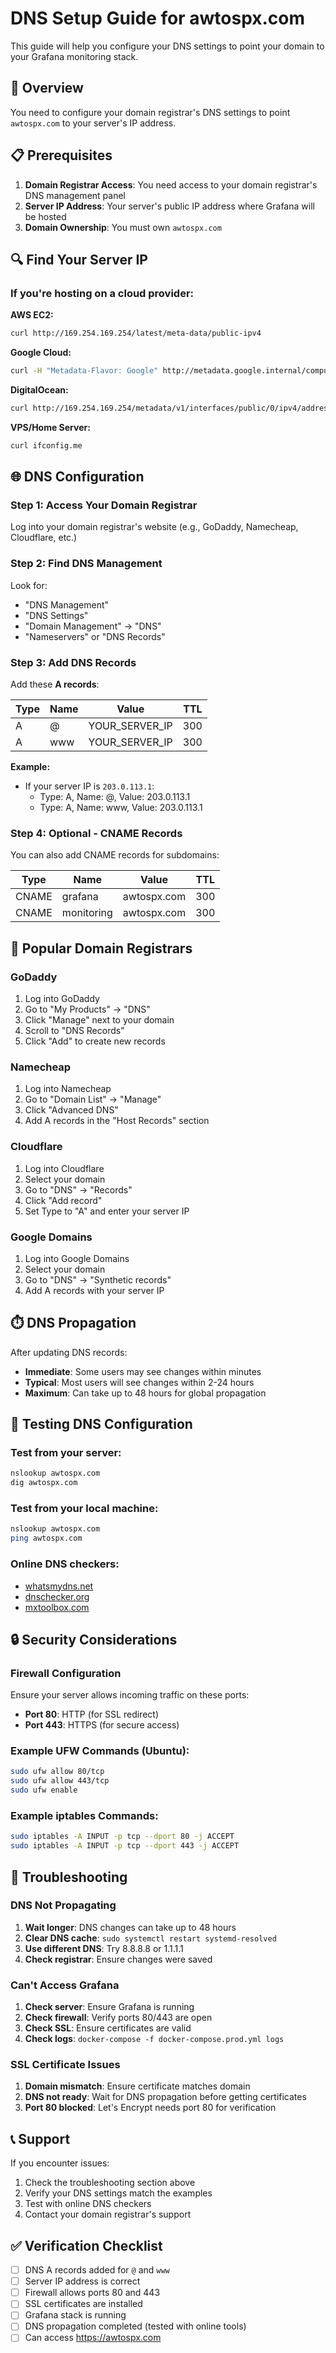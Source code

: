 # DNS Setup Guide for awtospx.com

This guide will help you configure your DNS settings to point your domain to your Grafana monitoring stack.

## 🎯 Overview

You need to configure your domain registrar's DNS settings to point `awtospx.com` to your server's IP address.

## 📋 Prerequisites

1. **Domain Registrar Access**: You need access to your domain registrar's DNS management panel
2. **Server IP Address**: Your server's public IP address where Grafana will be hosted
3. **Domain Ownership**: You must own `awtospx.com`

## 🔍 Find Your Server IP

### If you're hosting on a cloud provider:

**AWS EC2:**
```bash
curl http://169.254.169.254/latest/meta-data/public-ipv4
```

**Google Cloud:**
```bash
curl -H "Metadata-Flavor: Google" http://metadata.google.internal/computeMetadata/v1/instance/network-interfaces/0/access-configs/0/external-ip
```

**DigitalOcean:**
```bash
curl http://169.254.169.254/metadata/v1/interfaces/public/0/ipv4/address
```

**VPS/Home Server:**
```bash
curl ifconfig.me
```

## 🌐 DNS Configuration

### Step 1: Access Your Domain Registrar

Log into your domain registrar's website (e.g., GoDaddy, Namecheap, Cloudflare, etc.)

### Step 2: Find DNS Management

Look for:
- "DNS Management"
- "DNS Settings"
- "Domain Management" → "DNS"
- "Nameservers" or "DNS Records"

### Step 3: Add DNS Records

Add these **A records**:

| Type | Name | Value | TTL |
|------|------|-------|-----|
| A | @ | YOUR_SERVER_IP | 300 |
| A | www | YOUR_SERVER_IP | 300 |

**Example:**
- If your server IP is `203.0.113.1`:
  - Type: A, Name: @, Value: 203.0.113.1
  - Type: A, Name: www, Value: 203.0.113.1

### Step 4: Optional - CNAME Records

You can also add CNAME records for subdomains:

| Type | Name | Value | TTL |
|------|------|-------|-----|
| CNAME | grafana | awtospx.com | 300 |
| CNAME | monitoring | awtospx.com | 300 |

## 🔧 Popular Domain Registrars

### GoDaddy
1. Log into GoDaddy
2. Go to "My Products" → "DNS"
3. Click "Manage" next to your domain
4. Scroll to "DNS Records"
5. Click "Add" to create new records

### Namecheap
1. Log into Namecheap
2. Go to "Domain List" → "Manage"
3. Click "Advanced DNS"
4. Add A records in the "Host Records" section

### Cloudflare
1. Log into Cloudflare
2. Select your domain
3. Go to "DNS" → "Records"
4. Click "Add record"
5. Set Type to "A" and enter your server IP

### Google Domains
1. Log into Google Domains
2. Select your domain
3. Go to "DNS" → "Synthetic records"
4. Add A records with your server IP

## ⏱️ DNS Propagation

After updating DNS records:

- **Immediate**: Some users may see changes within minutes
- **Typical**: Most users will see changes within 2-24 hours
- **Maximum**: Can take up to 48 hours for global propagation

## 🧪 Testing DNS Configuration

### Test from your server:
```bash
nslookup awtospx.com
dig awtospx.com
```

### Test from your local machine:
```bash
nslookup awtospx.com
ping awtospx.com
```

### Online DNS checkers:
- [whatsmydns.net](https://whatsmydns.net)
- [dnschecker.org](https://dnschecker.org)
- [mxtoolbox.com](https://mxtoolbox.com)

## 🔒 Security Considerations

### Firewall Configuration
Ensure your server allows incoming traffic on these ports:
- **Port 80**: HTTP (for SSL redirect)
- **Port 443**: HTTPS (for secure access)

### Example UFW Commands (Ubuntu):
```bash
sudo ufw allow 80/tcp
sudo ufw allow 443/tcp
sudo ufw enable
```

### Example iptables Commands:
```bash
sudo iptables -A INPUT -p tcp --dport 80 -j ACCEPT
sudo iptables -A INPUT -p tcp --dport 443 -j ACCEPT
```

## 🚨 Troubleshooting

### DNS Not Propagating
1. **Wait longer**: DNS changes can take up to 48 hours
2. **Clear DNS cache**: `sudo systemctl restart systemd-resolved`
3. **Use different DNS**: Try 8.8.8.8 or 1.1.1.1
4. **Check registrar**: Ensure changes were saved

### Can't Access Grafana
1. **Check server**: Ensure Grafana is running
2. **Check firewall**: Verify ports 80/443 are open
3. **Check SSL**: Ensure certificates are valid
4. **Check logs**: `docker-compose -f docker-compose.prod.yml logs`

### SSL Certificate Issues
1. **Domain mismatch**: Ensure certificate matches domain
2. **DNS not ready**: Wait for DNS propagation before getting certificates
3. **Port 80 blocked**: Let's Encrypt needs port 80 for verification

## 📞 Support

If you encounter issues:
1. Check the troubleshooting section above
2. Verify your DNS settings match the examples
3. Test with online DNS checkers
4. Contact your domain registrar's support

## ✅ Verification Checklist

- [ ] DNS A records added for `@` and `www`
- [ ] Server IP address is correct
- [ ] Firewall allows ports 80 and 443
- [ ] SSL certificates are installed
- [ ] Grafana stack is running
- [ ] DNS propagation completed (tested with online tools)
- [ ] Can access https://awtospx.com 